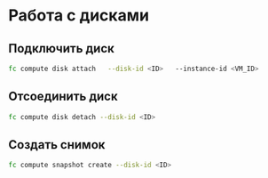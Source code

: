 # Работа с дисками

## Подключить диск

```bash
fc compute disk attach   --disk-id <ID>   --instance-id <VM_ID>
```

## Отсоединить диск

```bash
fc compute disk detach --disk-id <ID>
```

## Создать снимок

```bash
fc compute snapshot create --disk-id <ID>
```
